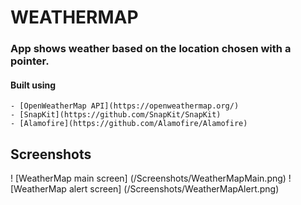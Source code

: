 #  WEATHERMAP

### App shows weather based on the location chosen with a pointer.

#### Built using
    - [OpenWeatherMap API](https://openweathermap.org/)
    - [SnapKit](https://github.com/SnapKit/SnapKit)
    - [Alamofire](https://github.com/Alamofire/Alamofire)
    
## Screenshots
! [WeatherMap main screen] (/Screenshots/WeatherMapMain.png)
! [WeatherMap alert screen] (/Screenshots/WeatherMapAlert.png)
